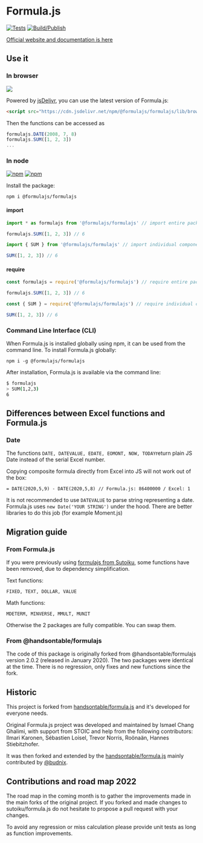 # Formula.js

[![Tests](https://github.com/formulajs/formulajs/actions/workflows/unit-tests.yaml/badge.svg)](https://github.com/formulajs/formulajs/actions/workflows/unit-tests.yaml) [![Build/Publish](https://github.com/formulajs/formulajs/actions/workflows/npm-publish.yaml/badge.svg)](https://github.com/formulajs/formulajs/actions/workflows/npm-publish.yaml)

[Official website and documentation is here](https://formulajs.info)

## Use it

### In browser

[![](https://data.jsdelivr.com/v1/package/npm/@formulajs/formulajs/badge)](https://www.jsdelivr.com/package/npm/@formulajs/formulajs)

Powered by [jsDelivr](https://www.jsdelivr.com/), you can use the latest version of Formula.js:

```html
<script src="https://cdn.jsdelivr.net/npm/@formulajs/formulajs/lib/browser/formula.min.js"></script>
```

Then the functions can be accessed as

```javascript
formulajs.DATE(2008, 7, 8)
formulajs.SUM([1, 2, 3])
...
```

### In node

[![npm](https://img.shields.io/npm/v/@formulajs/formulajs?style=flat-square)](https://www.npmjs.com/package/@formulajs/formulajs) [![npm](https://img.shields.io/npm/dm/@formulajs/formulajs?style=flat-square)](https://www.npmjs.com/package/@formulajs/formulajs)

Install the package:

```
npm i @formulajs/formulajs
```

#### import

```javascript
import * as formulajs from '@formulajs/formulajs' // import entire package

formulajs.SUM([1, 2, 3]) // 6
```

```javascript
import { SUM } from '@formulajs/formulajs' // import individual components

SUM([1, 2, 3]) // 6
```

#### require

```javascript
const formulajs = require('@formulajs/formulajs') // require entire package

formulajs.SUM([1, 2, 3]) // 6
```

```javascript
const { SUM } = require('@formulajs/formulajs') // require individual components

SUM([1, 2, 3]) // 6
```

### Command Line Interface (CLI)

When Formula.js is installed globally using npm, it can be used from the command line. To install Formula.js globally:

```
npm i -g @formulajs/formulajs
```

After installation, Formula.js is available via the command line:

```sh
$ formulajs
> SUM(1,2,3)
6
```

## Differences between Excel functions and Formula.js

### Date

The functions `DATE, DATEVALUE, EDATE, EOMONT, NOW, TODAY`return plain JS Date instead of the serial Excel number.

Copying composite formula directly from Excel into JS will not work out of the box:

```
= DATE(2020,5,9) - DATE(2020,5,8) // Formula.js: 86400000 / Excel: 1
```

It is not recommended to use `DATEVALUE` to parse string representing a date. Formula.js uses `new Date('YOUR STRING')` under the hood. There are better libraries to do this job (for example Moment.js)

## Migration guide

### From Formula.js

If you were previously using [formulajs from Sutoiku](https://www.npmjs.com/package/formulajs), some functions have been
removed, due to dependency simplification.

Text functions:

`FIXED, TEXT, DOLLAR, VALUE`

Math functions:

`MDETERM, MINVERSE, MMULT, MUNIT`

Otherwise the 2 packages are fully compatible. You can swap them.

### From @handsontable/formulajs

The code of this package is originally forked from @handsontable/formulajs version 2.0.2 (released in January 2020). The
two packages were identical at the time. There is no regression, only fixes and new functions since the fork.

## Historic

This project is forked from [handsontable/formula.js](https://github.com/handsontable/formula.js) and it's developed for
everyone needs.

Original Formula.js project was developed and maintained by Ismael Chang Ghalimi, with support from STOIC and help from
the following contributors: Ilmari Karonen, Sébastien Loisel, Trevor Norris, Roönaän, Hannes Stiebitzhofer.

It was then forked and extended by the [handsontable/formula.js](https://github.com/handsontable/formula.js) mainly
contributed by [@budnix](https://github.com/budnix).

## Contributions and road map 2022

The road map in the coming month is to gather the improvements made in the main forks of the original project. If you
forked and made changes to sutoiku/formula.js do not hesitate to propose a pull request with your changes.

To avoid any regression or miss calculation please provide unit tests as long as function improvements.
